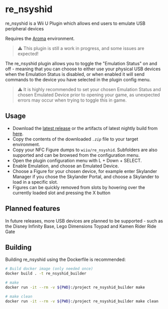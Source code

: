 # re_nsyshid

re_nsyshid is a Wii U Plugin which allows end users to emulate USB peripheral devices

Requires the [Aroma](https://github.com/wiiu-env/Aroma) environment.  

> :warning: This plugin is still a work in progress, and some issues are expected!

The re_nsyshid plugin allows you to toggle the "Emulation Status" on and off - meaning that you can choose to either use your physical USB devices when the Emulation Status is disabled, or when enabled it will send commands to the device you have selected in the plugin config menu.

> :warning: It is highly recommended to set your chosen Emulation Status and chosen Emulated Device prior to opening your game, as unexpected errors may occur when trying to toggle this in game.

## Usage

- Download the [latest release](https://github.com/deReeperJosh/re_nsyshidV2/releases) or the artifacts of latest nightly build from [here](https://nightly.link/deReeperJosh/re_nsyshidV2/workflows/build/main/re_nsyshid.zip).
- Copy the contents of the downloaded *`.zip`* file to your target environment.
- Copy your NFC Figure dumps to `wiiu/re_nsyshid`. Subfolders are also supported and can be browsed from the configuration menu.
- Open the plugin configuration menu with L + Down + SELECT.
- Enable Emulation, and choose an Emulated Device.
- Choose a Figure for your chosen device, for example enter Skylander Manager if you chose the Skylander Portal, and choose a Skylander to load in a specific slot.
- Figures can be quickly removed from slots by hovering over the currently loaded slot and pressing the X button

## Planned features

In future releases, more USB devices are planned to be supported - such as the Disney Infinity Base, Lego Dimensions Toypad and Kamen Rider Ride Gate

## Building

Building re_nsyshid using the Dockerfile is recommended:

```bash
# Build docker image (only needed once)
docker build . -t re_nsyshid_builder

# make 
docker run -it --rm -v ${PWD}:/project re_nsyshid_builder make

# make clean
docker run -it --rm -v ${PWD}:/project re_nsyshid_builder make clean
```
